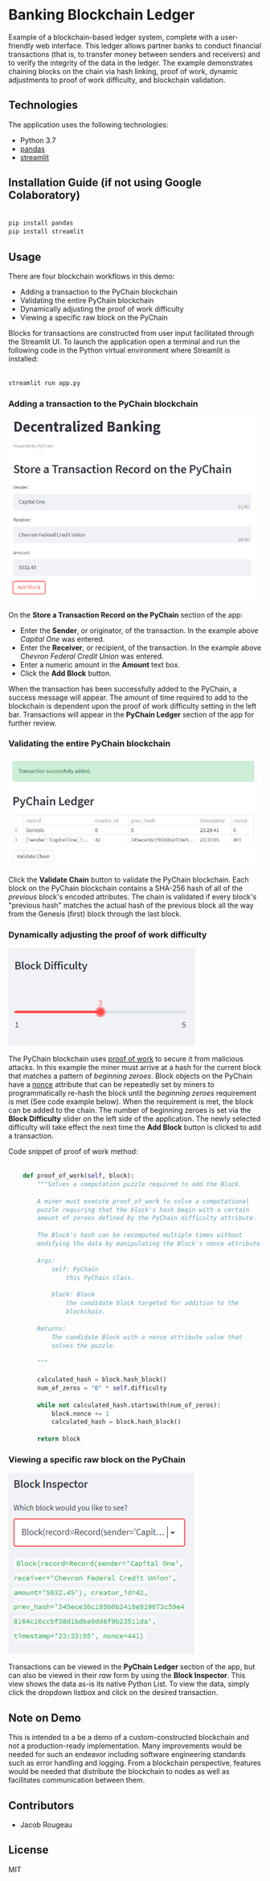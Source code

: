 # Banking Blockchain Ledger

Example of a blockchain-based ledger system, complete with a user-friendly web interface. This ledger allows partner banks to conduct financial transactions (that is, to transfer money between senders and receivers) and to verify the integrity of the data in the ledger.  The example demonstrates chaining blocks on the chain via hash linking, proof of work, dynamic adjustments to proof of work difficulty, and blockchain validation.

## Technologies

The application uses the following technologies:

- Python 3.7
- [pandas](https://pandas.pydata.org/pandas-docs/stable/index.html)
- [streamlit](https://streamlit.io)

## Installation Guide (if not using Google Colaboratory)

```python

pip install pandas
pip install streamlit

```

## Usage

There are four blockchain workflows in this demo:

- Adding a transaction to the PyChain blockchain
- Validating the entire PyChain blockchain
- Dynamically adjusting the proof of work difficulty
- Viewing a specific raw block on the PyChain

Blocks for transactions are constructed from user input facilitated through the Streamlit UI.  To launch the application open a terminal and run the following code in the Python virtual environment where Streamlit is installed:

```python

streamlit run app.py

```

### Adding a transaction to the PyChain blockchain

![screenshot of transaction entry form](images/store_transaction.png)

On the **Store a Transaction Record on the PyChain** section of the app:

- Enter the **Sender**, or originator, of the transaction. In the example above *Capital One* was entered.
- Enter the **Receiver**, or recipient, of the transaction. In the example above *Chevron Federal Credit Union* was entered.
- Enter a numeric amount in the **Amount** text box.
- Click the **Add Block** button.

When the transaction has been successfully added to the PyChain, a success message will appear. The amount of time required to add to the blockchain is dependent upon the proof of work difficulty setting in the left bar.  Transactions will appear in the **PyChain Ledger** section of the app for further review.

### Validating the entire PyChain blockchain

![screenshot of PyChain ledger section](images/pychain_ledger.png)

Click the **Validate Chain** button to validate the PyChain blockchain.  Each block on the PyChain blockchain contains a SHA-256 hash of all of the *previous* block's encoded attributes.  The chain is validated if every block's "previous hash" matches the actual hash of the previous block all the way from the Genesis (first) block through the last block.

### Dynamically adjusting the proof of work difficulty

![screenshot of Block Difficulty slider](images/block_difficulty.png)

The PyChain blockchain uses [proof of work](https://www.investopedia.com/terms/p/proof-work.asp) to secure it from malicious attacks.  In this example the miner must arrive at a hash for the current block that matches a pattern of *beginning zeroes*.  Block objects on the PyChain have a [nonce](https://www.investopedia.com/terms/n/nonce.asp) attribute that can be repeatedly set by miners to programmatically re-hash the block until the *beginning zeroes* requirement is met (See code example below).  When the requirement is met, the block can be added to the chain. The number of beginning zeroes is set via the **Block Difficulty** slider on the left side of the application.  The newly selected difficulty will take effect the next time the **Add Block** button is clicked to add a transaction.

Code snippet of proof of work method:

```python

    def proof_of_work(self, block):
        """Solves a computation puzzle required to add the Block.
        
        A miner must execute proof_of_work to solve a computational
        puzzle requiring that the block's hash begin with a certain
        amount of zeroes defined by the PyChain difficulty attribute.

        The Block's hash can be recomputed multiple times without
        modifying the data by manipulating the Block's nonce attribute.

        Args:
            self: PyChain
                this PyChain class.

            block: Block
                the candidate block targeted for addition to the
                blockchain.

        Returns:
            The candidate Block with a nonce attribute value that
            solves the puzzle. 

        """        

        calculated_hash = block.hash_block()
        num_of_zeros = "0" * self.difficulty

        while not calculated_hash.startswith(num_of_zeros):
            block.nonce += 1
            calculated_hash = block.hash_block()

        return block

```

### Viewing a specific raw block on the PyChain

![screenshot of Block Inspector dropdown list](images/block_inspector.png)

Transactions can be viewed in the **PyChain Ledger** section of the app, but can also be viewed in their *raw* form by using the **Block Inspector**.  This view shows the data as-is its native Python List.  To view the data, simply click the dropdown listbox and click on the desired transaction.

## Note on Demo

This is intended to a be a demo of a custom-constructed blockchain and not a production-ready implementation.  Many improvements would be needed for such an endeavor including software engineering standards such as error handling and logging.  From a blockchain perspective, features would be needed that distribute the blockchain to nodes as well as facilitates communication between them.

## Contributors

- Jacob Rougeau

## License

MIT
